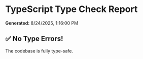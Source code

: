 # TypeScript Type Check Report

**Generated:** 8/24/2025, 1:16:00 PM

## ✅ No Type Errors!

The codebase is fully type-safe.
